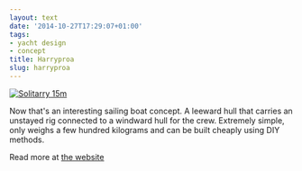 ```yaml
---
layout: text
date: '2014-10-27T17:29:07+01:00'
tags:
- yacht design
- concept
title: Harryproa
slug: harryproa
---
```

[![Solitarry 15m](https://31.media.tumblr.com/d00d0f0890e05aac79207ab1bb36f8a0/tumblr_inline_ne42wj4zly1qcydz0.png)](http://harryproa.com/index.php/design/20-racing/11-concept-designs)

Now that's an interesting sailing boat concept. A leeward hull that carries an unstayed rig connected to a windward hull for the crew. Extremely simple, only weighs a few hundred kilograms and can be built cheaply using DIY methods.

Read more at [the website](http://harryproa.com/)
